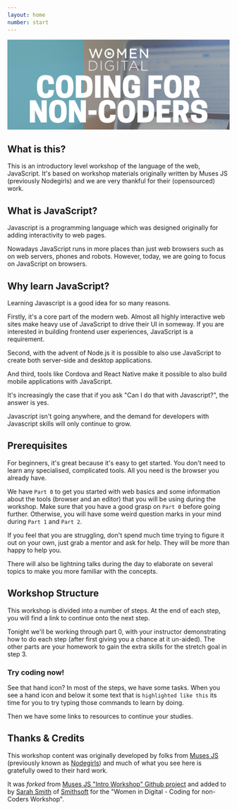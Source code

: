 ```yaml
---
layout: home
number: start
---
```


<img src="assets/logo.png">

## What is this?

This is an introductory level workshop of the language of the web, JavaScript.  It's based on workshop materials
originally written by Muses JS (previously Nodegirls) and we are very thankful for their (opensourced) work.

## What is JavaScript?

Javascript is a programming language which was designed originally for adding interactivity to web pages.  

Nowadays JavaScript runs in more places than just web browsers such as on web servers, phones and robots. However, today, we are going to focus on JavaScript on browsers.

## Why learn JavaScript?

Learning Javascript is a good idea for so many reasons.

Firstly, it's a core part of the modern web.  Almost all highly interactive web sites make heavy use of JavaScript to drive their UI in someway.  If you are interested in building frontend user experiences, JavaScript is a requirement.

Second, with the advent of Node.js it is possible to also use JavaScript to create both server-side and desktop applications.

And third, tools like Cordova and React Native make it possible to also build mobile applications with JavaScript.

It's increasingly the case that if you ask "Can I do that with Javascript?", the answer is yes.

Javascript isn't going anywhere, and the demand for developers with Javascript skills will only continue to grow. 


## Prerequisites

For beginners, it's great because it's easy to get started.  You don't need to learn any specialised, complicated tools.  All you need is the browser you already have.

We have `Part 0` to get you started with web basics and some information about the tools (browser and an editor) that you will be using during the workshop. Make sure that you have a good grasp on `Part 0` before going further. Otherwise, you will have some weird question marks in your mind during `Part 1` and `Part 2`.

If you feel that you are struggling, don't spend much time trying to figure it out on your own, just grab a mentor and ask for help. They will be more than happy to help you.

There will also be lightning talks during the day to elaborate on several topics to make you more familiar with the concepts. 


## Workshop Structure

This workshop is divided into a number of steps. At the end of each step, you will 
find a link to continue onto the next step.

Tonight we'll be working through part 0, with your instructor demonstrating how to do
each step (after first giving you a chance at it un-aided).  The other parts are your
homework to gain the extra skills for the stretch goal in step 3.

<h3><i class="fa fa-hand-pointer-o " aria-hidden="true"></i> Try coding now!</h3>

See that hand icon?  In most of the steps, we have some tasks.  When you see a hand icon and
below it some text that is `highlighted like this` its time for you to try typing those commands to learn by doing.

Then we have some links to resources to continue your studies.


## Thanks & Credits

This workshop content was originally developed by folks from [Muses JS](musescodejs.org) (previously known as [Nodegirls](http://nodegirls.com.au/)) and
much of what you see here is gratefully owed to their hard work.

It was _forked_ from [Muses JS "Intro Workshop" Github project](https://github.com/muses-code-js/js-intro-workshop) and added to by [Sarah Smith](http://github.com/sarah-j-smith) of [Smithsoft](https://github.com/Smithsoft/) for the "Women in Digital - Coding for non-Coders Workshop".
